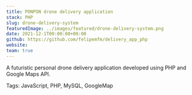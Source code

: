```yaml
---
title: PONPON drone delivery application
stack: PHP
slug: drone-delivery-system
featuredImage: ../images/featured/drone-delivery-system.png
date: 2021-12-1T00:00:00+00:00
github: https://github.com/felipemfm/delivery_app_php
website: 
team: true
---
```


A futuristic personal drone delivery application developed using PHP and Google Maps API.

Tags: JavaScript, PHP, MySQL, GoogleMap